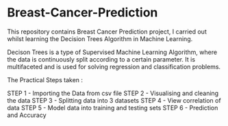 # Breast-Cancer-Prediction
This repository contains Breast Cancer Prediction project, I carried out whilst learning the Decision Trees Algorithm in Machine Learning.

Decison Trees is a type of Supervised Machine Learning Algorithm, where the data is continuously split according to a certain parameter.  It is multifaceted and is used for solving regression and classification problems.

The Practical Steps taken :

STEP 1 - Importing the Data from csv file
STEP 2 - Visualising and cleaning the data
STEP 3 - Splitting data into 3 datasets
STEP 4 - View correlation of data 
STEP 5 - Model data into training and testing sets
STEP 6 - Prediction and Accuracy
